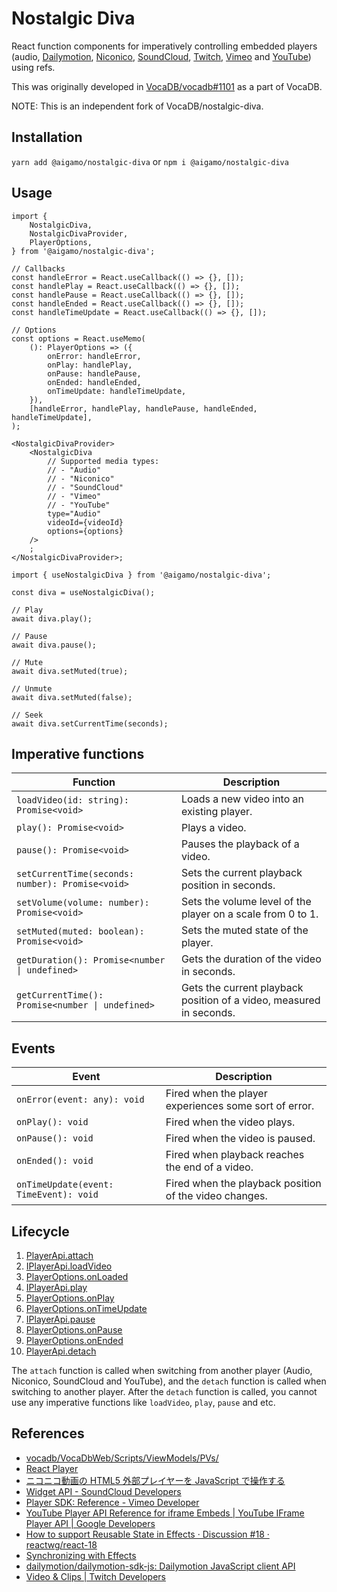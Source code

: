 # Nostalgic Diva

React function components for imperatively controlling embedded players (audio, [Dailymotion](https://www.dailymotion.com/), [Niconico](https://www.nicovideo.jp/), [SoundCloud](https://soundcloud.com/), [Twitch](https://www.twitch.tv/), [Vimeo](https://vimeo.com/) and [YouTube](https://www.youtube.com/)) using refs.

This was originally developed in [VocaDB/vocadb#1101](https://github.com/VocaDB/vocadb/pull/1101) as a part of VocaDB.

NOTE: This is an independent fork of VocaDB/nostalgic-diva.

## Installation

`yarn add @aigamo/nostalgic-diva` or `npm i @aigamo/nostalgic-diva`

## Usage

```tsx
import {
	NostalgicDiva,
	NostalgicDivaProvider,
	PlayerOptions,
} from '@aigamo/nostalgic-diva';

// Callbacks
const handleError = React.useCallback(() => {}, []);
const handlePlay = React.useCallback(() => {}, []);
const handlePause = React.useCallback(() => {}, []);
const handleEnded = React.useCallback(() => {}, []);
const handleTimeUpdate = React.useCallback(() => {}, []);

// Options
const options = React.useMemo(
	(): PlayerOptions => ({
		onError: handleError,
		onPlay: handlePlay,
		onPause: handlePause,
		onEnded: handleEnded,
		onTimeUpdate: handleTimeUpdate,
	}),
	[handleError, handlePlay, handlePause, handleEnded, handleTimeUpdate],
);

<NostalgicDivaProvider>
	<NostalgicDiva
		// Supported media types:
		// - "Audio"
		// - "Niconico"
		// - "SoundCloud"
		// - "Vimeo"
		// - "YouTube"
		type="Audio"
		videoId={videoId}
		options={options}
	/>
	;
</NostalgicDivaProvider>;
```

```tsx
import { useNostalgicDiva } from '@aigamo/nostalgic-diva';

const diva = useNostalgicDiva();

// Play
await diva.play();

// Pause
await diva.pause();

// Mute
await diva.setMuted(true);

// Unmute
await diva.setMuted(false);

// Seek
await diva.setCurrentTime(seconds);
```

## Imperative functions

| Function                                         | Description                                                         |
| ------------------------------------------------ | ------------------------------------------------------------------- |
| `loadVideo(id: string): Promise<void>`           | Loads a new video into an existing player.                          |
| `play(): Promise<void>`                          | Plays a video.                                                      |
| `pause(): Promise<void>`                         | Pauses the playback of a video.                                     |
| `setCurrentTime(seconds: number): Promise<void>` | Sets the current playback position in seconds.                      |
| `setVolume(volume: number): Promise<void>`       | Sets the volume level of the player on a scale from 0 to 1.         |
| `setMuted(muted: boolean): Promise<void>`        | Sets the muted state of the player.                                 |
| `getDuration(): Promise<number \| undefined>`    | Gets the duration of the video in seconds.                          |
| `getCurrentTime(): Promise<number \| undefined>` | Gets the current playback position of a video, measured in seconds. |

## Events

| Event                                  | Description                                            |
| -------------------------------------- | ------------------------------------------------------ |
| `onError(event: any): void`            | Fired when the player experiences some sort of error.  |
| `onPlay(): void`                       | Fired when the video plays.                            |
| `onPause(): void`                      | Fired when the video is paused.                        |
| `onEnded(): void`                      | Fired when playback reaches the end of a video.        |
| `onTimeUpdate(event: TimeEvent): void` | Fired when the playback position of the video changes. |

## Lifecycle

1. [PlayerApi.attach](https://github.com/ycanardeau/nostalgic-diva/blob/5cc35c68cf71230f9459804a9dd9e9265cfa2297/src/players/PlayerApi.ts#L84)
1. [IPlayerApi.loadVideo](https://github.com/ycanardeau/nostalgic-diva/blob/5cc35c68cf71230f9459804a9dd9e9265cfa2297/src/players/PlayerApi.ts#L33)
1. [PlayerOptions.onLoaded](https://github.com/ycanardeau/nostalgic-diva/blob/5cc35c68cf71230f9459804a9dd9e9265cfa2297/src/players/PlayerApi.ts#L25)
1. [IPlayerApi.play](https://github.com/ycanardeau/nostalgic-diva/blob/5cc35c68cf71230f9459804a9dd9e9265cfa2297/src/players/PlayerApi.ts#L34)
1. [PlayerOptions.onPlay](https://github.com/ycanardeau/nostalgic-diva/blob/5cc35c68cf71230f9459804a9dd9e9265cfa2297/src/players/PlayerApi.ts#L26)
1. [PlayerOptions.onTimeUpdate](https://github.com/ycanardeau/nostalgic-diva/blob/5cc35c68cf71230f9459804a9dd9e9265cfa2297/src/players/PlayerApi.ts#L29)
1. [IPlayerApi.pause](https://github.com/ycanardeau/nostalgic-diva/blob/5cc35c68cf71230f9459804a9dd9e9265cfa2297/src/players/PlayerApi.ts#L35)
1. [PlayerOptions.onPause](https://github.com/ycanardeau/nostalgic-diva/blob/5cc35c68cf71230f9459804a9dd9e9265cfa2297/src/players/PlayerApi.ts#L27)
1. [PlayerOptions.onEnded](https://github.com/ycanardeau/nostalgic-diva/blob/5cc35c68cf71230f9459804a9dd9e9265cfa2297/src/players/PlayerApi.ts#L28)
1. [PlayerApi.detach](https://github.com/ycanardeau/nostalgic-diva/blob/5cc35c68cf71230f9459804a9dd9e9265cfa2297/src/players/PlayerApi.ts#L111)

The `attach` function is called when switching from another player (Audio, Niconico, SoundCloud and YouTube), and the `detach` function is called when switching to another player. After the `detach` function is called, you cannot use any imperative functions like `loadVideo`, `play`, `pause` and etc.

## References

-   [vocadb/VocaDbWeb/Scripts/ViewModels/PVs/](https://github.com/VocaDB/vocadb/tree/5304e764cf423f07b424e94266e415db40d11f28/VocaDbWeb/Scripts/ViewModels/PVs)
-   [React Player](https://github.com/cookpete/react-player)
-   [ニコニコ動画の HTML5 外部プレイヤーを JavaScript で操作する](https://blog.hayu.io/web/create/nicovideo-embed-player-api/)
-   [Widget API - SoundCloud Developers](https://developers.soundcloud.com/docs/api/html5-widget)
-   [Player SDK: Reference - Vimeo Developer](https://developer.vimeo.com/player/sdk/reference)
-   [YouTube Player API Reference for iframe Embeds | YouTube IFrame Player API | Google Developers](https://developers.google.com/youtube/iframe_api_reference)
-   [How to support Reusable State in Effects · Discussion #18 · reactwg/react-18](https://github.com/reactwg/react-18/discussions/18)
-   [Synchronizing with Effects](https://beta.reactjs.org/learn/synchronizing-with-effects#how-to-handle-the-effect-firing-twice-in-development)
-   [dailymotion/dailymotion-sdk-js: Dailymotion JavaScript client API](https://github.com/dailymotion/dailymotion-sdk-js)
-   [Video &amp; Clips | Twitch Developers](https://dev.twitch.tv/docs/embed/video-and-clips/)
